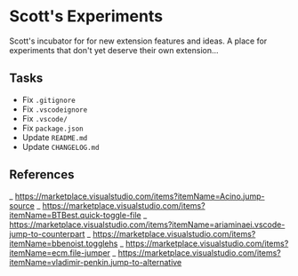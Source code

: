 # Scott's Experiments

Scott's incubator for for new extension features and ideas. A place for experiments that don't yet deserve their own extension...

## Tasks

- Fix `.gitignore`
- Fix `.vscodeignore`
- Fix `.vscode/`
- Fix `package.json`
- Update `README.md`
- Update `CHANGELOG.md`

## References

_ https://marketplace.visualstudio.com/items?itemName=Acino.jump-source
_ https://marketplace.visualstudio.com/items?itemName=BTBest.quick-toggle-file
_ https://marketplace.visualstudio.com/items?itemName=ariaminaei.vscode-jump-to-counterpart
_ https://marketplace.visualstudio.com/items?itemName=bbenoist.togglehs
_ https://marketplace.visualstudio.com/items?itemName=ecm.file-jumper
_ https://marketplace.visualstudio.com/items?itemName=vladimir-penkin.jump-to-alternative
